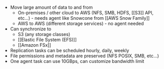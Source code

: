 - Move large amount of data to and from
	- On-premises / other cloud to AWS (NFS, SMB, HDFS, [[S3]] API, etc...) - needs agent like Snowcone from [[AWS Snow Family]]
	- AWS to AWS (different storage services) - no agent needed
- Can synchronize to
	- S3 (any storage classes)
	- [[Elastic File System (EFS)]]
	- [[Amazon FSx]]
- Replication tasks can be scheduled hourly, daily, weekly
- File permissions and metadata are preserved (NFS POSIX, SMB, etc...)
- One agent task can use 10GBps, can customize bandwidth limit
